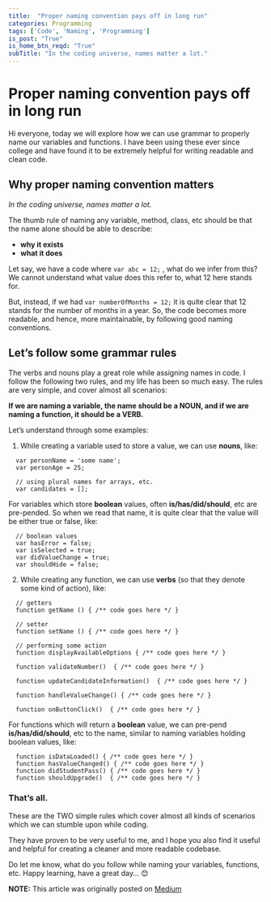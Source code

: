 ```yaml
---
title:  "Proper naming convention pays off in long run"
categories: Programming
tags: ['Code', 'Naming', 'Programming']
is_post: "True"
is_home_btn_reqd: "True"
subTitle: "In the coding universe, names matter a lot."
---
```


# Proper naming convention pays off in long run
Hi everyone, today we will explore how we can use grammar to properly name our variables and functions. I have been using these ever since college and have found it to be extremely helpful for writing readable and clean code.

## Why proper naming convention matters
*In the coding universe, names matter a lot.*

The thumb rule of naming any variable, method, class, etc should be that the name alone should be able to describe:
- **why it exists**
- **what it does**

Let say, we have a code where `var abc = 12;` , what do we infer from this? 
We cannot understand what value does this refer to, what 12 here stands for.

But, instead, if we had `var numberOfMonths = 12;` it is quite clear that 12 stands for the number of months in a year. 
So, the code becomes more readable, and hence, more maintainable, by following good naming conventions.

## Let’s follow some grammar rules
The verbs and nouns play a great role while assigning names in code. I follow the following two rules, and my life has been so much easy. The rules are very simple, and cover almost all scenarios:

**If we are naming a variable, the name should be a NOUN, and if we are naming a function, it should be a VERB.**

Let’s understand through some examples:

1. While creating a variable used to store a value, we can use **nouns**, like:
  ```
    var personName = 'some name';
    var personAge = 25;

    // using plural names for arrays, etc.
    var candidates = [];
  ```

  For variables which store **boolean** values, often **is/has/did/should**, etc are pre-pended. So when we read that name,   it is quite clear that the value will be either true or false, like:
  ```
    // boolean values
    var hasError = false;
    var isSelected = true;
    var didValueChange = true;
    var shouldHide = false;
  ```
  
2. While creating any function, we can use **verbs** (so that they denote some kind of action), like:
  
  ```
    // getters
    function getName () { /** code goes here */ }
    
    // setter
    function setName () { /** code goes here */ }
    
    // performing some action
    function displayAvailableOptions { /** code goes here */ }
    
    function validateNumber()  { /** code goes here */ }
    
    function updateCandidateInformation()  { /** code goes here */ }
    
    function handleValueChange() { /** code goes here */ }
    
    function onButtonClick()  { /** code goes here */ }
  ```
  
  For functions which will return a **boolean** value, we can pre-pend **is/has/did/should**, etc to the name, similar to naming variables holding boolean values, like:
  ```
    function isDataLoaded() { /** code goes here */ }
    function hasValueChanged() { /** code goes here */ }
    function didStudentPass() { /** code goes here */ }
    function shouldUpgrade()  { /** code goes here */ }
  ```
  
### That’s all.

These are the TWO simple rules which cover almost all kinds of scenarios which we can stumble upon while coding.

They have proven to be very useful to me, and I hope you also find it useful and helpful for creating a cleaner and more readable codebase.

Do let me know, what do you follow while naming your variables, functions, etc.
Happy learning, have a great day… 😊



**NOTE:** This article was originally posted on [Medium](https://medium.com/@anuradha15/proper-naming-convention-pays-off-in-long-run-962798527848)

